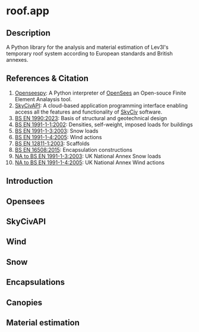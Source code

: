 # roof.app

## Description
A Python library for the analysis and material estimation of Lev3l's temporary roof system according to European standards and British annexes. 

## References & Citation
1. [Openseespy](https://github.com/zhuminjie/OpenSeesPyDoc): A Python interpreter of [OpenSees](https://github.com/OpenSees/OpenSees) an Open-souce Finite Element Analaysis tool.
2. [SkyCivAPI](https://skyciv.com/structural-analysis-design-api/): A cloud-based application programming interface enabling access all the features and functionality of [SkyCiv](https://skyciv.com/) software.
3. [BS EN 1990:2023](https://knowledge.bsigroup.com/products/eurocode-basis-of-structural-and-geotechnical-design?version=standard): Basis of structural and geotechnical design
4. [BS EN 1991-1-1:2002](https://knowledge.bsigroup.com/products/eurocode-1-actions-on-structures-general-actions-densities-self-weight-imposed-loads-for-buildings?version=standard): Densities, self-weight, imposed loads for buildings
5. [BS EN 1991-1-3:2003](https://knowledge.bsigroup.com/products/eurocode-1-actions-on-structures-general-actions-snow-loads?version=standard): Snow loads
6. [BS EN 1991-1-4:2005](https://knowledge.bsigroup.com/products/eurocode-1-actions-on-structures-general-actions-wind-actions?version=standard): Wind actions
7. [BS EN 12811-1:2003](https://knowledge.bsigroup.com/products/temporary-works-equipment-scaffolds-performance-requirements-and-general-design?version=standard): Scaffolds
8. [BS EN 16508:2015](https://knowledge.bsigroup.com/products/temporary-works-equipment-encapsulation-constructions-performance-requirements-and-general-design?version=standard): Encapsulation constructions
9. [NA to BS EN 1991-1-3:2003](https://knowledge.bsigroup.com/products/uk-national-annex-to-eurocode-1-actions-on-structures-general-actions-snow-loads?version=standard): UK National Annex Snow loads
10. [NA to BS EN 1991-1-4:2005](https://knowledge.bsigroup.com/products/uk-national-annex-to-eurocode-1-actions-on-structures-general-actions-wind-actions?version=standard): UK National Annex Wind actions

## Introduction


## Opensees


## SkyCivAPI


## Wind


## Snow


## Encapsulations


## Canopies


## Material estimation